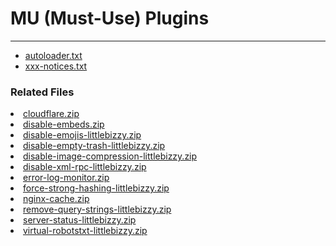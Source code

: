 # MU (Must-Use) Plugins

---

* <a href="autoloader.txt">autoloader.txt</a>
* <a href="xxx-notices.txt">xxx-notices.txt</a>

### Related Files

<li><a href="cloudflare.zip">cloudflare.zip</a></li>
<li><a href="disable-embeds.zip">disable-embeds.zip</a></li>
<li><a href="disable-emojis-littlebizzy.zip">disable-emojis-littlebizzy.zip</a></li>
<li><a href="disable-empty-trash-littlebizzy.zip">disable-empty-trash-littlebizzy.zip</a></li>
<li><a href="disable-image-compression-littlebizzy.zip">disable-image-compression-littlebizzy.zip</a></li>
<li><a href="disable-xml-rpc-littlebizzy.zip">disable-xml-rpc-littlebizzy.zip</a></li>
<li><a href="error-log-monitor.zip">error-log-monitor.zip</a></li>
<li><a href="force-strong-hashing-littlebizzy.zip">force-strong-hashing-littlebizzy.zip</a></li>
<li><a href="nginx-cache.zip">nginx-cache.zip</a></li>
<li><a href="remove-query-strings-littlebizzy.zip">remove-query-strings-littlebizzy.zip</a></li>
<li><a href="server-status-littlebizzy.zip">server-status-littlebizzy.zip</a></li>
<li><a href="virtual-robotstxt-littlebizzy.zip">virtual-robotstxt-littlebizzy.zip</a></li>
